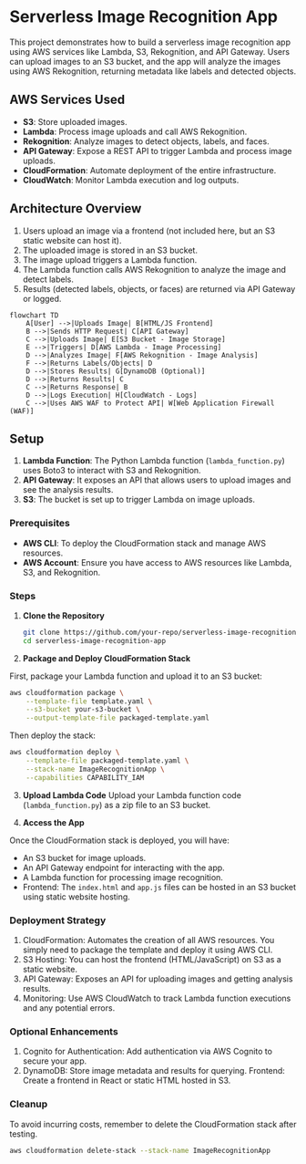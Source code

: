 # Serverless Image Recognition App

This project demonstrates how to build a serverless image recognition app using AWS services like Lambda, S3, Rekognition, and API Gateway. Users can upload images to an S3 bucket, and the app will analyze the images using AWS Rekognition, returning metadata like labels and detected objects.

## AWS Services Used

- **S3**: Store uploaded images.
- **Lambda**: Process image uploads and call AWS Rekognition.
- **Rekognition**: Analyze images to detect objects, labels, and faces.
- **API Gateway**: Expose a REST API to trigger Lambda and process image uploads.
- **CloudFormation**: Automate deployment of the entire infrastructure.
- **CloudWatch**: Monitor Lambda execution and log outputs.

## Architecture Overview

1. Users upload an image via a frontend (not included here, but an S3 static website can host it).
2. The uploaded image is stored in an S3 bucket.
3. The image upload triggers a Lambda function.
4. The Lambda function calls AWS Rekognition to analyze the image and detect labels.
5. Results (detected labels, objects, or faces) are returned via API Gateway or logged.

```mermaid
flowchart TD
    A[User] -->|Uploads Image| B[HTML/JS Frontend]
    B -->|Sends HTTP Request| C[API Gateway]
    C -->|Uploads Image| E[S3 Bucket - Image Storage]
    E -->|Triggers| D[AWS Lambda - Image Processing]
    D -->|Analyzes Image| F[AWS Rekognition - Image Analysis]
    F -->|Returns Labels/Objects| D
    D -->|Stores Results| G[DynamoDB (Optional)]
    D -->|Returns Results| C
    C -->|Returns Response| B
    D -->|Logs Execution| H[CloudWatch - Logs]
    C -->|Uses AWS WAF to Protect API| W[Web Application Firewall (WAF)]
```

## Setup

1. **Lambda Function**: The Python Lambda function (`lambda_function.py`) uses Boto3 to interact with S3 and Rekognition.
2. **API Gateway**: It exposes an API that allows users to upload images and see the analysis results.
3. **S3**: The bucket is set up to trigger Lambda on image uploads.

### Prerequisites

- **AWS CLI**: To deploy the CloudFormation stack and manage AWS resources.
- **AWS Account**: Ensure you have access to AWS resources like Lambda, S3, and Rekognition.

### Steps

1. **Clone the Repository**

   ```bash
   git clone https://github.com/your-repo/serverless-image-recognition-app.git
   cd serverless-image-recognition-app

2. **Package and Deploy CloudFormation Stack**

First, package your Lambda function and upload it to an S3 bucket:

```bash
aws cloudformation package \
    --template-file template.yaml \
    --s3-bucket your-s3-bucket \
    --output-template-file packaged-template.yaml
```
Then deploy the stack:

```bash
aws cloudformation deploy \
    --template-file packaged-template.yaml \
    --stack-name ImageRecognitionApp \
    --capabilities CAPABILITY_IAM
```

3. **Upload Lambda Code**
Upload your Lambda function code (`lambda_function.py`) as a zip file to an S3 bucket.

4. **Access the App**

Once the CloudFormation stack is deployed, you will have:

- An S3 bucket for image uploads.
- An API Gateway endpoint for interacting with the app.
- A Lambda function for processing image recognition.
- Frontend: The `index.html` and `app.js` files can be hosted in an S3 bucket using static website hosting.

### Deployment Strategy
1. CloudFormation: Automates the creation of all AWS resources. You simply need to package the template and deploy it using AWS CLI.
2. S3 Hosting: You can host the frontend (HTML/JavaScript) on S3 as a static website.
3. API Gateway: Exposes an API for uploading images and getting analysis results.
4. Monitoring: Use AWS CloudWatch to track Lambda function executions and any potential errors.

### Optional Enhancements
1. Cognito for Authentication: Add authentication via AWS Cognito to secure your app.
2. DynamoDB: Store image metadata and results for querying.
Frontend: Create a frontend in React or static HTML hosted in S3.

### Cleanup
To avoid incurring costs, remember to delete the CloudFormation stack after testing.

```bash
aws cloudformation delete-stack --stack-name ImageRecognitionApp
```
